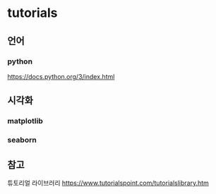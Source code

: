 # tutorials

## 언어
### python 
https://docs.python.org/3/index.html

## 시각화
### matplotlib
### seaborn

## 참고
튜토리얼 라이브러리 https://www.tutorialspoint.com/tutorialslibrary.htm